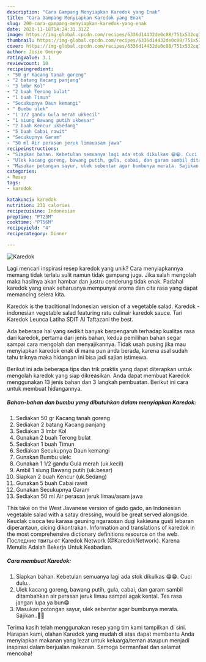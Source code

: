 ```yaml
---
description: "Cara Gampang Menyiapkan Karedok yang Enak"
title: "Cara Gampang Menyiapkan Karedok yang Enak"
slug: 200-cara-gampang-menyiapkan-karedok-yang-enak
date: 2020-11-18T14:24:31.312Z
image: https://img-global.cpcdn.com/recipes/6336d14432de0c08/751x532cq70/karedok-foto-resep-utama.jpg
thumbnail: https://img-global.cpcdn.com/recipes/6336d14432de0c08/751x532cq70/karedok-foto-resep-utama.jpg
cover: https://img-global.cpcdn.com/recipes/6336d14432de0c08/751x532cq70/karedok-foto-resep-utama.jpg
author: Josie George
ratingvalue: 3.1
reviewcount: 10
recipeingredient:
- "50 gr Kacang tanah goreng"
- "2 batang Kacang panjang"
- "3 lmbr Kol"
- "2 buah Terong bulat"
- "1 buah Timun"
- "Secukupnya Daun kemangi"
- " Bumbu ulek"
- "1 1/2 gandu Gula merah ukkecil"
- "1 siung Bawang putih ukbesar"
- "2 buah Kencur ukSedang"
- "5 buah Cabai rawit"
- "Secukupnya Garam"
- "50 ml Air perasan jeruk limauasam jawa"
recipeinstructions:
- "Siapkan bahan. Kebetulan semuanya lagi ada stok dikulkas 😁😁. Cuci dulu.."
- "Ulek kacang goreng, bawang putih, gula, cabai, dan garam sambil ditambahkan air perasan jeruk limau sampai agak kental. Tes rasa jangan lupa ya bun😁"
- "Masukan potongan sayur, ulek sebentar agar bumbunya merata. Sajikan..🖤🖤"
categories:
- Resep
tags:
- karedok

katakunci: karedok 
nutrition: 231 calories
recipecuisine: Indonesian
preptime: "PT23M"
cooktime: "PT56M"
recipeyield: "4"
recipecategory: Dinner

---
```



![Karedok](https://img-global.cpcdn.com/recipes/6336d14432de0c08/751x532cq70/karedok-foto-resep-utama.jpg)

Lagi mencari inspirasi resep karedok yang unik? Cara menyiapkannya memang tidak terlalu sulit namun tidak gampang juga. Jika salah mengolah maka hasilnya akan hambar dan justru cenderung tidak enak. Padahal karedok yang enak seharusnya mempunyai aroma dan cita rasa yang dapat memancing selera kita.

Karedok is the traditional Indonesian version of a vegetable salad. Karedok - indonesian vegetable salad featuring ratu culinair karedok sauce. Tari Karedok Leunca Latiha SDIT Al Taftazani the best.

Ada beberapa hal yang sedikit banyak berpengaruh terhadap kualitas rasa dari karedok, pertama dari jenis bahan, kedua pemilihan bahan segar sampai cara mengolah dan menyajikannya. Tidak usah pusing jika mau menyiapkan karedok enak di mana pun anda berada, karena asal sudah tahu triknya maka hidangan ini bisa jadi sajian istimewa.


Berikut ini ada beberapa tips dan trik praktis yang dapat diterapkan untuk mengolah karedok yang siap dikreasikan. Anda dapat membuat Karedok menggunakan 13 jenis bahan dan 3 langkah pembuatan. Berikut ini cara untuk membuat hidangannya.

<!--inarticleads1-->

##### Bahan-bahan dan bumbu yang dibutuhkan dalam menyiapkan Karedok:

1. Sediakan 50 gr Kacang tanah goreng
1. Sediakan 2 batang Kacang panjang
1. Sediakan 3 lmbr Kol
1. Gunakan 2 buah Terong bulat
1. Sediakan 1 buah Timun
1. Sediakan Secukupnya Daun kemangi
1. Gunakan  Bumbu ulek:
1. Gunakan 1 1/2 gandu Gula merah (uk.kecil)
1. Ambil 1 siung Bawang putih (uk.besar)
1. Siapkan 2 buah Kencur (uk.Sedang)
1. Gunakan 5 buah Cabai rawit
1. Gunakan Secukupnya Garam
1. Sediakan 50 ml Air perasan jeruk limau/asam jawa


This take on the West Javanese version of gado gado, an Indonesian vegetable salad with a satay dressing, would be great served alongside. Keuclak cisoca teu karasa geuning ngaraosan dugi kakieuna gusti lebaran diperantaun, cicing dikontrakan. Information and translations of karedok in the most comprehensive dictionary definitions resource on the web. Последние твиты от Karedok Network (@KaredokNetwork). Karena Menulis Adalah Bekerja Untuk Keabadian. 

<!--inarticleads2-->

##### Cara membuat Karedok:

1. Siapkan bahan. Kebetulan semuanya lagi ada stok dikulkas 😁😁. Cuci dulu..
1. Ulek kacang goreng, bawang putih, gula, cabai, dan garam sambil ditambahkan air perasan jeruk limau sampai agak kental. Tes rasa jangan lupa ya bun😁
1. Masukan potongan sayur, ulek sebentar agar bumbunya merata. Sajikan..🖤🖤




Terima kasih telah menggunakan resep yang tim kami tampilkan di sini. Harapan kami, olahan Karedok yang mudah di atas dapat membantu Anda menyiapkan makanan yang lezat untuk keluarga/teman ataupun menjadi inspirasi dalam berjualan makanan. Semoga bermanfaat dan selamat mencoba!
